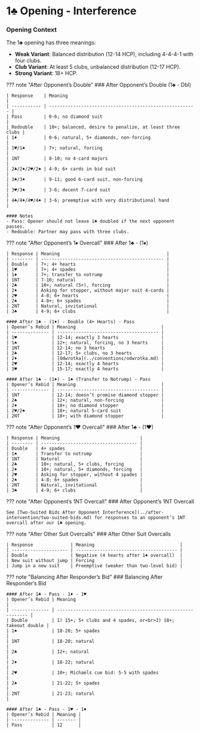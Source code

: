 # 1♣ Opening - Interference

### Opening Context

The 1♣ opening has three meanings:
- **Weak Variant**: Balanced distribution (12-14 HCP), including 4-4-4-1 with four clubs.
- **Club Variant**: At least 5 clubs, unbalanced distribution (12-17 HCP).
- **Strong Variant**: 18+ HCP.

??? note "After Opponent’s Double"
    ### After Opponent’s Double (1♣ - Dbl)

    | Response    | Meaning                                                 |
    | ----------- | ------------------------------------------------------- |
    | Pass        | 0-6; no diamond suit                                    |
    | Redouble    | 10+; balanced, desire to penalize, at least three clubs |
    | 1♦          | 0-6; natural, 5+ diamonds, non-forcing                  |
    | 1♥/1♠       | 7+; natural, forcing                                    |
    | 1NT         | 8-10; no 4-card majors                                  |
    | 2♣/2♦/2♥/2♠ | 4-9; 6+ cards in bid suit                               |
    | 3♣/3♦       | 9-11; good 6-card suit, non-forcing                     |
    | 3♥/3♠       | 3-6; decent 7-card suit                                 |
    | 4♣/4♦/4♥/4♠ | 3-6; preemptive with very distributional hand           |

    #### Notes
    - Pass: Opener should not leave 1♣ doubled if the next opponent passes.
    - Redouble: Partner may pass with three clubs.

??? note "After Opponent’s 1♦ Overcall"
    ### After 1♣ - (1♦)

    | Response | Meaning                                        |
    | -------- | ---------------------------------------------- |
    | Double   | 7+; 4+ hearts                                  |
    | 1♥       | 7+; 4+ spades                                  |
    | 1♠       | 7+; transfer to notrump                        |
    | 1NT      | 7-10; natural                                  |
    | 2♣       | 10+; natural (5+), forcing                     |
    | 2♦       | Asking for stopper, without major suit 4-cards |
    | 2♥       | 4-8; 6+ hearts                                 |
    | 2♠       | 4-8+; 6+ spades                                |
    | 2NT      | Natural, invitational                          |
    | 3♣       | 4-9; 6+ clubs                                  |

    #### After 1♣ - (1♦) - Double (4+ Hearts) - Pass
    | Opener’s Rebid | Meaning                                |
    | -------------- | -------------------------------------- |
    | 1♥             | 12-14; exactly 3 hearts                |
    | 1♠             | 12+; natural, forcing, no 3 hearts     |
    | 1NT            | 12-14; no 3 hearts                     |
    | 2♣             | 12-17; 5+ clubs, no 3 hearts           |
    | 2♦             | [Odwrotka](../conventions/odwrotka.md) |
    | 2♥             | 12-14; exactly 4 hearts                |
    | 3♥             | 15-17; exactly 4 hearts                |

    #### After 1♣ - (1♦) - 1♠ (Transfer to Notrump) - Pass
    | Opener’s Rebid | Meaning                                |
    | -------------- | -------------------------------------- |
    | 1NT            | 12-14; doesn’t promise diamond stopper |
    | 2♣             | 12+; natural, non-forcing              |
    | 2♦             | 18+; no diamond stopper                |
    | 2♥/2♠          | 18+; natural 5-card suit               |
    | 2NT            | 18+; with diamond stopper              |

??? note "After Opponent’s 1♥ Overcall"
    ### After 1♣ - (1♥)

    | Response | Meaning                              |
    | -------- | ------------------------------------ |
    | Double   | 4+ spades                            |
    | 1♠       | Transfer to notrump                  |
    | 1NT      | Natural                              |
    | 2♣       | 10+; natural, 5+ clubs, forcing      |
    | 2♦       | 10+; natural, 5+ diamonds, forcing   |
    | 2♥       | Asking for stopper, without 4 spades |
    | 2♠       | 4-8; 6+ spades                       |
    | 2NT      | Natural, invitational                |
    | 3♣       | 4-9; 6+ clubs                        |

??? note "After Opponent’s 1NT Overcall"
    ### After Opponent’s 1NT Overcall

    See [Two-Suited Bids After Opponent Interference](../after-intervention/two-suited-bids.md) for responses to an opponent’s 1NT overcall after our 1♣ opening.

??? note "After Other Suit Overcalls"
    ### After Other Suit Overcalls

    | Response              | Meaning                                |
    | --------------------- | -------------------------------------- |
    | Double                | Negative (4 hearts after 1♠ overcall)  |
    | New suit without jump | Forcing                                |
    | Jump in a new suit    | Preemptive (weaker than two-level bid) |

??? note "Balancing After Responder’s Bid"
    ### Balancing After Responder’s Bid

    #### After 1♣ - Pass - 1♦ - 1♥
    | Opener’s Rebid | Meaning                                                     |
    | -------------- | ----------------------------------------------------------- |
    | Double         | 1) 15+; 5+ clubs and 4 spades, or<br>2) 18+; takeout double |
    | 1♠             | 18-20; 5+ spades                                            |
    | 1NT            | 18-20; natural                                              |
    | 2♣             | 12+; natural                                                |
    | 2♦             | 18-22; natural                                              |
    | 2♥             | 18+; Michaels cue bid: 5-5 with spades                      |
    | 2♠             | 21-22; 5+ spades                                            |
    | 2NT            | 21-23; natural                                              |

    #### After 1♣ - Pass - 1♥ - 1♠
    | Opener’s Rebid | Meaning |
    | -------------- | ------- |
    | Pass           | 12      |
